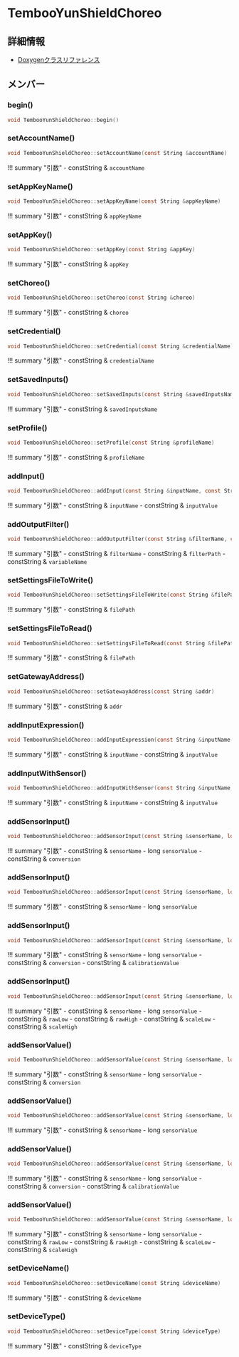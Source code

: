 # TembooYunShieldChoreo



## 詳細情報

- [Doxygenクラスリファレンス](https://lang-ship.com/reference/Arduino/1.8.9/class_temboo_yun_shield_choreo.html)

## メンバー

### begin()



```c
void TembooYunShieldChoreo::begin()
```



### setAccountName()



```c
void TembooYunShieldChoreo::setAccountName(const String &accountName)
```

!!! summary "引数"
	- constString & `accountName` 



### setAppKeyName()



```c
void TembooYunShieldChoreo::setAppKeyName(const String &appKeyName)
```

!!! summary "引数"
	- constString & `appKeyName` 



### setAppKey()



```c
void TembooYunShieldChoreo::setAppKey(const String &appKey)
```

!!! summary "引数"
	- constString & `appKey` 



### setChoreo()



```c
void TembooYunShieldChoreo::setChoreo(const String &choreo)
```

!!! summary "引数"
	- constString & `choreo` 



### setCredential()



```c
void TembooYunShieldChoreo::setCredential(const String &credentialName)
```

!!! summary "引数"
	- constString & `credentialName` 



### setSavedInputs()



```c
void TembooYunShieldChoreo::setSavedInputs(const String &savedInputsName)
```

!!! summary "引数"
	- constString & `savedInputsName` 



### setProfile()



```c
void TembooYunShieldChoreo::setProfile(const String &profileName)
```

!!! summary "引数"
	- constString & `profileName` 



### addInput()



```c
void TembooYunShieldChoreo::addInput(const String &inputName, const String &inputValue)
```

!!! summary "引数"
	- constString & `inputName` 
	- constString & `inputValue` 



### addOutputFilter()



```c
void TembooYunShieldChoreo::addOutputFilter(const String &filterName, const String &filterPath, const String &variableName)
```

!!! summary "引数"
	- constString & `filterName` 
	- constString & `filterPath` 
	- constString & `variableName` 



### setSettingsFileToWrite()



```c
void TembooYunShieldChoreo::setSettingsFileToWrite(const String &filePath)
```

!!! summary "引数"
	- constString & `filePath` 



### setSettingsFileToRead()



```c
void TembooYunShieldChoreo::setSettingsFileToRead(const String &filePath)
```

!!! summary "引数"
	- constString & `filePath` 



### setGatewayAddress()



```c
void TembooYunShieldChoreo::setGatewayAddress(const String &addr)
```

!!! summary "引数"
	- constString & `addr` 



### addInputExpression()



```c
void TembooYunShieldChoreo::addInputExpression(const String &inputName, const String &inputValue)
```

!!! summary "引数"
	- constString & `inputName` 
	- constString & `inputValue` 



### addInputWithSensor()



```c
void TembooYunShieldChoreo::addInputWithSensor(const String &inputName, const String &inputValue)
```

!!! summary "引数"
	- constString & `inputName` 
	- constString & `inputValue` 



### addSensorInput()



```c
void TembooYunShieldChoreo::addSensorInput(const String &sensorName, long sensorValue, const String &conversion)
```

!!! summary "引数"
	- constString & `sensorName` 
	- long `sensorValue` 
	- constString & `conversion` 



### addSensorInput()



```c
void TembooYunShieldChoreo::addSensorInput(const String &sensorName, long sensorValue)
```

!!! summary "引数"
	- constString & `sensorName` 
	- long `sensorValue` 



### addSensorInput()



```c
void TembooYunShieldChoreo::addSensorInput(const String &sensorName, long sensorValue, const String &conversion, const String &calibrationValue)
```

!!! summary "引数"
	- constString & `sensorName` 
	- long `sensorValue` 
	- constString & `conversion` 
	- constString & `calibrationValue` 



### addSensorInput()



```c
void TembooYunShieldChoreo::addSensorInput(const String &sensorName, long sensorValue, const String &rawLow, const String &rawHigh, const String &scaleLow, const String &scaleHigh)
```

!!! summary "引数"
	- constString & `sensorName` 
	- long `sensorValue` 
	- constString & `rawLow` 
	- constString & `rawHigh` 
	- constString & `scaleLow` 
	- constString & `scaleHigh` 



### addSensorValue()



```c
void TembooYunShieldChoreo::addSensorValue(const String &sensorName, long sensorValue, const String &conversion)
```

!!! summary "引数"
	- constString & `sensorName` 
	- long `sensorValue` 
	- constString & `conversion` 



### addSensorValue()



```c
void TembooYunShieldChoreo::addSensorValue(const String &sensorName, long sensorValue)
```

!!! summary "引数"
	- constString & `sensorName` 
	- long `sensorValue` 



### addSensorValue()



```c
void TembooYunShieldChoreo::addSensorValue(const String &sensorName, long sensorValue, const String &conversion, const String &calibrationValue)
```

!!! summary "引数"
	- constString & `sensorName` 
	- long `sensorValue` 
	- constString & `conversion` 
	- constString & `calibrationValue` 



### addSensorValue()



```c
void TembooYunShieldChoreo::addSensorValue(const String &sensorName, long sensorValue, const String &rawLow, const String &rawHigh, const String &scaleLow, const String &scaleHigh)
```

!!! summary "引数"
	- constString & `sensorName` 
	- long `sensorValue` 
	- constString & `rawLow` 
	- constString & `rawHigh` 
	- constString & `scaleLow` 
	- constString & `scaleHigh` 



### setDeviceName()



```c
void TembooYunShieldChoreo::setDeviceName(const String &deviceName)
```

!!! summary "引数"
	- constString & `deviceName` 



### setDeviceType()



```c
void TembooYunShieldChoreo::setDeviceType(const String &deviceType)
```

!!! summary "引数"
	- constString & `deviceType` 



